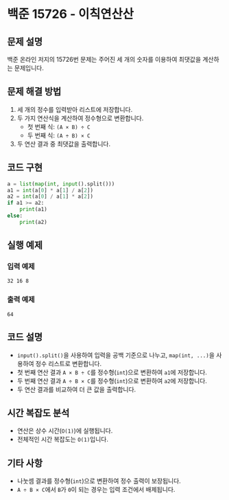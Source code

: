 # 백준 15726 - 이칙연산산

## 문제 설명
백준 온라인 저지의 15726번 문제는 주어진 세 개의 숫자를 이용하여 최댓값을 계산하는 문제입니다.

## 문제 해결 방법
1. 세 개의 정수를 입력받아 리스트에 저장합니다.
2. 두 가지 연산식을 계산하여 정수형으로 변환합니다.
   - 첫 번째 식: `(A × B) ÷ C`
   - 두 번째 식: `(A ÷ B) × C`
3. 두 연산 결과 중 최댓값을 출력합니다.

## 코드 구현
```python
a = list(map(int, input().split()))
a1 = int(a[0] * a[1] / a[2])
a2 = int(a[0] / a[1] * a[2])
if a1 >= a2:
    print(a1)
else:
    print(a2)
```

## 실행 예제
### 입력 예제
```
32 16 8
```
### 출력 예제
```
64
```

## 코드 설명
- `input().split()`을 사용하여 입력을 공백 기준으로 나누고, `map(int, ...)`을 사용하여 정수 리스트로 변환합니다.
- 첫 번째 연산 결과 `A × B ÷ C`를 정수형(`int`)으로 변환하여 `a1`에 저장합니다.
- 두 번째 연산 결과 `A ÷ B × C`를 정수형(`int`)으로 변환하여 `a2`에 저장합니다.
- 두 연산 결과를 비교하여 더 큰 값을 출력합니다.

## 시간 복잡도 분석
- 연산은 상수 시간(`O(1)`)에 실행됩니다.
- 전체적인 시간 복잡도는 `O(1)`입니다.

## 기타 사항
- 나눗셈 결과를 정수형(`int`)으로 변환하여 정수 출력이 보장됩니다.
- `A ÷ B × C`에서 `B`가 `0`이 되는 경우는 입력 조건에서 배제됩니다.